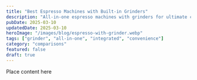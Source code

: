 ```yaml
---
title: "Best Espresso Machines with Built-in Grinders"
description: "All-in-one espresso machines with grinders for ultimate convenience. Compare integrated vs separate grinder setups and find your perfect match."
pubDate: 2025-03-10
updatedDate: 2025-03-10
heroImage: "/images/blog/espresso-with-grinder.webp"
tags: ["grinder", "all-in-one", "integrated", "convenience"]
category: "comparisons"
featured: false
draft: true
---
```


Place content here